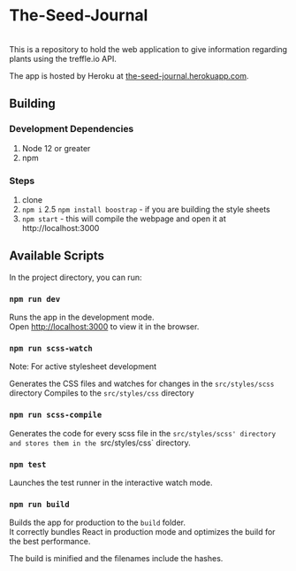 # The-Seed-Journal
<br />
This is a repository to hold the web application to give information regarding plants using the treffle.io API.
<br />

The app is hosted by Heroku at [the-seed-journal.herokuapp.com](the-seed-journal.herokuapp.com).

## Building

### Development Dependencies

1. Node 12 or greater
2. npm

### Steps

1. clone
2. ` npm i `
2.5 ` npm install boostrap ` - if you are building the style sheets
3. ` npm start ` - this will compile the webpage and open it at http://localhost:3000

## Available Scripts

In the project directory, you can run:

### `npm run dev`

Runs the app in the development mode.<br />
Open [http://localhost:3000](http://localhost:3000) to view it in the browser.

### `npm run scss-watch`

Note: For active stylesheet development

Generates the CSS files and watches for changes in the `src/styles/scss` directory
Compiles to the `src/styles/css` directory

### `npm run scss-compile`

Generates the code for every scss file in the `src/styles/scss' directory and stores them in the `src/styles/css` directory.

### `npm test`

Launches the test runner in the interactive watch mode.<br />

### `npm run build`

Builds the app for production to the `build` folder.<br />
It correctly bundles React in production mode and optimizes the build for the best performance.

The build is minified and the filenames include the hashes.
